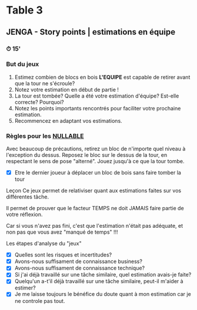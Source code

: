 # Table 3
## JENGA - Story points | estimations en équipe

### ⏱ 15' 

### But du jeux
1. Estimez combien de blocs en bois **L'EQUIPE** est capable de retirer avant que la tour ne s'écroule? 
2. Notez votre estimation en début de partie !
3. La tour est tombée? Quelle a été votre estimation d'équipe? Est-elle correcte? Pourquoi?
4. Notez les points importants rencontrés pour faciliter votre prochaine estimation.
5. Recommencez en adaptant vos estimations.

### Règles pour les [NULLABLE<T>](https://docs.microsoft.com/en-us/dotnet/api/system.nullable-1?view=net-5.0)
Avec beaucoup de précautions, retirez un bloc de n'importe quel niveau à l'exception du dessus.
Reposez le bloc sur le dessus de la tour, en respectant le sens de pose "alterné".
Jouez jusqu'à ce que la tour tombe. 


- [x] Etre le dernier joueur à déplacer un bloc de bois sans faire tomber la tour

Leçon
Ce jeux permet de relativiser quant aux estimations faites sur vos différentes tâche.

Il permet de prouver que le facteur TEMPS ne doit JAMAIS faire partie de votre réflexion.

Car si vous n'avez pas fini, c'est que l'estimation n'était pas adéquate, et non pas que vous avez "manqué de temps" !!!

Les étapes d'analyse du "jeux" 
- [x] Quelles sont les risques et incertitudes?
- [x] Avons-nous suffisament de connaissance business? 
- [x] Avons-nous suffisament de connaissance technique? 
- [x] Si j'ai déjà travaillé sur une tâche similaire, quel estimation avais-je faite? 
- [x] Quelqu'un a-t'il déjà travaillé sur une tâche similaire, peut-il m'aider à estimer?
- [x] Je me laisse toujours le bénéfice du doute quant à mon estimation car je ne controle pas tout.
